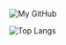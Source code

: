 ![My GitHub](https://github-readme-stats.vercel.app/api?username=sparksam&count_private=true&show_icons=vision-friendly-dark&theme=dark&include_all_commits=true)

![Top Langs](https://github-readme-stats.vercel.app/api/top-langs/?username=sparksam&theme=vision-friendly-dark&count_private=true&show_icons=true&layout=compact)
